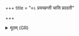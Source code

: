 +++
title = "०८ प्रयच्छन्ती चासि प्रददती"

+++
<details><summary>मूलम् (GR)</summary>

प्रयच्छन्ती चासि प्रददती चासि ।  
प्रजापतेः (…) ब्रह्मचारिणो गमेयुः स्वाहा ॥ +++(see 1bcdef)+++
</details>